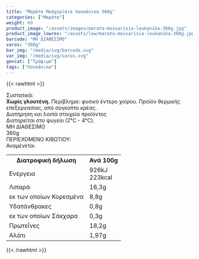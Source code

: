 ```yaml
---
title: "Μαράτα Μοσχαρίσια Λουκάνικα 360g"
categories: ["Μαράτα"]
weight: 60
product_image: "/assets/images/marata-mosxarisia-loukanika-360g.jpg"
product_image_lowres: "/assets/low/marata-mosxarisia-loukanika-360g.jpg"
barcode: "ΜΗ ΔΙΑΘΕΣΙΜΟ"
varos: "360g"
bar_img: "/media/svg/barcode.svg"
var_img: "/media/svg/varos.svg"
gencat: ["Τρόφιμα"]
tags: ["Λουκάνικα"]
---
```

{{< rawhtml >}}

<div class="product"><div id="sistatika">Συστατικά:</div><div class="alltext"><b>Χωρίς γλουτένη.</b> Περίβλημα: φυσικό έντερο χοίρου. Προϊόν θερμικής επεξεργασίας, από σύγκοπτο κρέας.</div><div id="loipa">Διατήρηση και λοιπά στοιχεία προϊόντος</div><div class="alltext">Διατηρείται στο ψυγείο (2°C - 4°C).</div><div id="barcode"><div id="barimage1"></div><span id="bartext">ΜΗ ΔΙΑΘΕΣΙΜΟ</span></div><div id="varos"><div id="varosimage1"></div><span id="varostext">360g</span></div><div id="kivotio">ΠΕΡΙΕΧΟΜΕΝΟ ΚΙΒΩΤΙΟΥ:<br>Αναμένεται</div><div class="tabout"><table id="diatable"><tbody><tr><th>Διατροφική δήλωση</th><th>Ανά 100g</th></tr><tr><td class="texr2">Ενέργεια</td><td class="texr">926kJ<br>223kcal</td></tr><tr><td class="texr2">Λιπαρά</td><td class="texr">16,3g</td></tr><tr><td class="gray">εκ των οποίων Κορεσµένα</td><td class="gray2">8,8g</td></tr><tr><td class="texr2">Yδατάνθρακες</td><td class="texr">0,8g</td></tr><tr><td class="gray">εκ των οποίων Σάκχαρα</td><td class="gray2">0,3g</td></tr><tr><td class="texr2">Πρωτεΐνες</td><td class="texr">18,2g</td></tr><tr><td class="texr2">Αλάτι</td><td class="texr">1,97g</td></tr></tbody></table></div>
<div class="keno"></div>
<div class="pimg"></div>
</div>
{{< /rawhtml >}}


